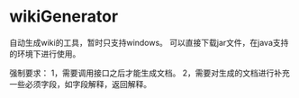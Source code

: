 # wikiGenerator
自动生成wiki的工具，暂时只支持windows。
可以直接下载jar文件，在java支持的环境下进行使用。

强制要求：
1，需要调用接口之后才能生成文档。
2，需要对生成的文档进行补充一些必须字段，如字段解释，返回解释。
